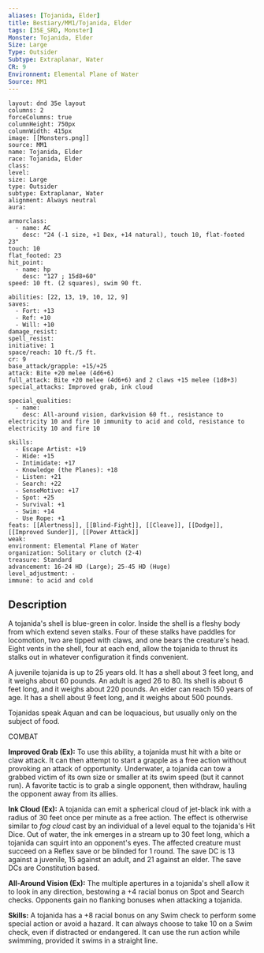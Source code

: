 ```yaml
---
aliases: [Tojanida, Elder]
title: Bestiary/MM1/Tojanida, Elder
tags: [35E_SRD, Monster]
Monster: Tojanida, Elder
Size: Large
Type: Outsider
Subtype: Extraplanar, Water
CR: 9
Environnent: Elemental Plane of Water
Source: MM1
---
```


```statblock
layout: dnd 35e layout
columns: 2
forceColumns: true
columnHeight: 750px
columnWidth: 415px
image: [[Monsters.png]]
source: MM1
name: Tojanida, Elder
race: Tojanida, Elder
class: 
level: 
size: Large
type: Outsider
subtype: Extraplanar, Water
alignment: Always neutral
aura: 

armorclass:
  - name: AC
    desc: "24 (-1 size, +1 Dex, +14 natural), touch 10, flat-footed 23"
touch: 10
flat_footed: 23
hit_point:
  - name: hp
    desc: "127 ; 15d8+60"
speed: 10 ft. (2 squares), swim 90 ft.

abilities: [22, 13, 19, 10, 12, 9]
saves:
  - Fort: +13
  - Ref: +10
  - Will: +10
damage_resist: 
spell_resist: 
initiative: 1
space/reach: 10 ft./5 ft.
cr: 9
base_attack/grapple: +15/+25
attack: Bite +20 melee (4d6+6)
full_attack: Bite +20 melee (4d6+6) and 2 claws +15 melee (1d8+3)
special_attacks: Improved grab, ink cloud

special_qualities:
  - name: 
    desc: All-around vision, darkvision 60 ft., resistance to electricity 10 and fire 10 immunity to acid and cold, resistance to electricity 10 and fire 10

skills:
  - Escape Artist: +19
  - Hide: +15
  - Intimidate: +17
  - Knowledge (the Planes): +18
  - Listen: +21
  - Search: +22
  - SenseMotive: +17
  - Spot: +25
  - Survival: +1
  - Swim: +14
  - Use Rope: +1
feats: [[Alertness]], [[Blind-Fight]], [[Cleave]], [[Dodge]], [[Improved Sunder]], [[Power Attack]]
weak: 
environment: Elemental Plane of Water
organization: Solitary or clutch (2-4)
treasure: Standard
advancement: 16-24 HD (Large); 25-45 HD (Huge)
level_adjustment: -
immune: to acid and cold
```

## Description

<p>A tojanida's shell is blue-green in color. Inside the shell is a fleshy body from which extend seven stalks. Four of these stalks have paddles for locomotion, two are tipped with claws, and one bears the creature's head. Eight vents in the shell, four at each end, allow the tojanida to thrust its stalks out in whatever configuration it finds convenient.</p>
<p>A juvenile tojanida is up to 25 years old. It has a shell about 3 feet long, and it weighs about 60 pounds. An adult is aged 26 to 80. Its shell is about 6 feet long, and it weighs about 220 pounds. An elder can reach 150 years of age. It has a shell about 9 feet long, and it weighs about 500 pounds.</p>
<p>Tojanidas speak Aquan and can be loquacious, but usually only on the subject of food.</p>
<p>COMBAT</p>
<p>
            <b>Improved Grab (Ex):</b> To use this ability, a tojanida must hit with a bite or claw attack. It can then attempt to start a grapple as a free action without provoking an attack of opportunity. Underwater, a tojanida can tow a grabbed victim of its own size or smaller at its swim speed (but it cannot run). A favorite tactic is to grab a single opponent, then withdraw, hauling the opponent away from its allies.</p>
<p>
            <b>Ink Cloud (Ex):</b> A tojanida can emit a spherical cloud of jet-black ink with a radius of 30 feet once per minute as a free action. The effect is otherwise similar to <i>fog cloud</i> cast by an individual of a level equal to the tojanida's Hit Dice. Out of water, the ink emerges in a stream up to 30 feet long, which a tojanida can squirt into an opponent's eyes. The affected creature must succeed on a Reflex save or be blinded for 1 round. The save DC is 13 against a juvenile, 15 against an adult, and 21 against an elder. The save DCs are Constitution based.</p>
<p>
            <b>All-Around Vision (Ex):</b> The multiple apertures in a tojanida's shell allow it to look in any direction, bestowing a +4 racial bonus on Spot and Search checks. Opponents gain no flanking bonuses when attacking a tojanida.</p>
<p>
            <b>Skills:</b> A tojanida has a +8 racial bonus on any Swim check to perform some special action or avoid a hazard. It can always choose to take 10 on a Swim check, even if distracted or endangered. It can use the run action while swimming, provided it swims in a straight line.</p>